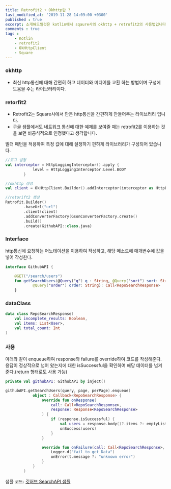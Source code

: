 ```yaml
---
title: Retrofit2 + Okhttp란 ?
last_modified_at: '2019-11-28 14:09:00 +0300'
published : true
excerpt: 소개해드릴것은 kotlin에서 sqaure사의 okhttp + retrofit2의 사용법입니다.
comments : true
tags :
    - Kotlin
    - retrofit2
    - OkHttpClient
    - Square
---
```



### okhttp

- 최신 http통신에 대해 간편히 하고 데이터와 미디어를 교환 하는 방법이며 구성에 도움을 주는 라이브러리이다.

### retorfit2

- Retrofit2는 Square사에서 만든 http통신을 간편하게 만들어주는 라이브러리 입니다.
- 구글 샘플에서도 네트워크 통신에 대한 예제를 보여줄 때는 retrofit2를 이용하는 것을 보면 비공식적으로 인정했다고 생각합니다.

빌더 패턴을 적용하여 특정 값에 대해 설정하기 편하게 라이브러리가 구성되어 있습니다.
``` Kotlin
//로그 설정
val interceptor = HttpLoggingInterceptor().apply {
            level = HttpLoggingInterceptor.Level.BODY
        }

//okhttp 생성
val client = OkHttpClient.Builder().addInterceptor(interceptor as HttpLoggingInterceptor).build()

//retorift2 생성
Retrofit.Builder()
        .baseUrl("url")
        .client(client)
        .addConverterFactory(GsonConverterFactory.create()
        .build()
        .create(GithubAPI::class.java)
```
### Interface

http통신에 요청하는 어노테이션을 이용하여 작성하고, 해당 메소드에 매개변수에 값을 넣어 작성한다.
```Kotlin
interface GithubAPI {

    @GET("/search/users")
    fun getSearchUsers(@Query("q") q : String, @Query("sort") sort: String,
    		@Query("order") order: String): Call<RepoSearchResponse>
    }

```


### dataClass
``` Kotlin
data class RepoSearchResponse(
    val incomplete_results: Boolean,
    val items: List<User>,
    val total_count: Int
)
```

### 사용

아래와 같이 enqueue하여 response와 failure를 override하여 코드를 작성해준다.  응답이 정상적으로 넘어 왔는지에 대한 isSuccessful을 확인하여 해당 데이터를 넘겨준다.(return 형태로도 사용 가능)

``` Kotlin
private val githubAPI: GithubAPI by inject()

githubAPI.getSearchUsers(query, page, perPage).enqueue(
            object : Callback<RepoSearchResponse> {
                override fun onResponse(
                    call: Call<RepoSearchResponse>,
                    response: Response<RepoSearchResponse>
                ) {
                    if (response.isSuccessful) {
                        val users = response.body()?.items ?: emptyList()
                        onSuccess(users)
                    }
                }

                override fun onFailure(call: Call<RepoSearchResponse>, t: Throwable) {
                    Logger.d("fail to get Data")
                    onError(t.message ?: "unknown error")
                }
            }
        )
```

샘플 코드: [깃허브 SearchAPI 샘플](https://github.com/lagoJin/GithubSearch)
